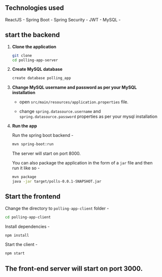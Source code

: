 
## Technologies used
ReactJS -
Spring Boot -
Spring Security -
JWT -
MySQL -

## start the backend

1. **Clone the application**

	```bash
	git clone 
	cd polling-app-server
	```

2. **Create MySQL database**

	```bash
	create database polling_app
	```

3. **Change MySQL username and password as per your MySQL installation**

	+ open `src/main/resources/application.properties` file.

	+ change `spring.datasource.username` and `spring.datasource.password` properties as per your mysql installation

4. **Run the app**

	Run the spring boot backend -

	```bash
	mvn spring-boot:run
	```

	The server will start on port 8000.

	You can also package the application in the form of a `jar` file and then run it like so -

	```bash
	mvn package
	java -jar target/polls-0.0.1-SNAPSHOT.jar
	```


## Start the frontend 

Change the directory to `polling-app-client` folder -

```bash
cd polling-app-client
```

Install dependencies -

```bash
npm install
```

Start the client -

```bash
npm start
```

## The front-end server will start on port 3000.
